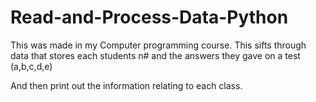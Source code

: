 # Read-and-Process-Data-Python
This was made in my Computer programming course. 
This sifts through data that stores each students n# and the answers they gave on a test (a,b,c,d,e)

And then print out the information relating to each class. 

